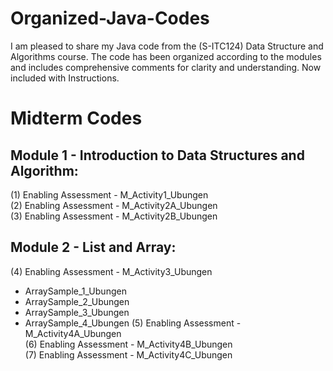 # Organized-Java-Codes
I am pleased to share my Java code from the (S-ITC124) Data Structure and Algorithms course. The code has been organized according to the modules and includes comprehensive comments for clarity and understanding. Now included with Instructions.

# Midterm Codes 

## Module 1 - Introduction to Data Structures and Algorithm: <br />
(1) Enabling Assessment - M_Activity1_Ubungen <br />
(2) Enabling Assessment - M_Activity2A_Ubungen <br />
(3) Enabling Assessment - M_Activity2B_Ubungen <br />

## Module 2 - List and Array: <br />
(4) Enabling Assessment - M_Activity3_Ubungen <br />
   - ArraySample_1_Ubungen
   - ArraySample_2_Ubungen
   - ArraySample_3_Ubungen
   - ArraySample_4_Ubungen
(5) Enabling Assessment - M_Activity4A_Ubungen <br />
(6) Enabling Assessment - M_Activity4B_Ubungen <br />
(7) Enabling Assessment - M_Activity4C_Ubungen <br />

